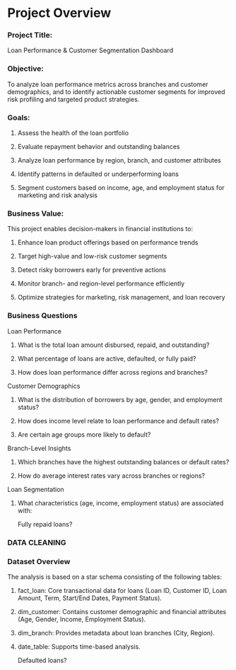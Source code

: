 # Project Overview
 ### Project Title:
Loan Performance & Customer Segmentation Dashboard

### Objective:
To analyze loan performance metrics across branches and customer demographics, and to identify actionable customer segments for improved risk profiling and targeted product strategies.

### Goals:
1. Assess the health of the loan portfolio

2. Evaluate repayment behavior and outstanding balances

3. Analyze loan performance by region, branch, and customer attributes

4. Identify patterns in defaulted or underperforming loans

5. Segment customers based on income, age, and employment status for marketing and risk analysis

### Business Value:
This project enables decision-makers in financial institutions to:

1. Enhance loan product offerings based on performance trends

2. Target high-value and low-risk customer segments

3. Detect risky borrowers early for preventive actions

4. Monitor branch- and region-level performance efficiently

5. Optimize strategies for marketing, risk management, and loan recovery

### Business Questions
 Loan Performance
1. What is the total loan amount disbursed, repaid, and outstanding?
   
2. What percentage of loans are active, defaulted, or fully paid?

3. How does loan performance differ across regions and branches?

 Customer Demographics
1. What is the distribution of borrowers by age, gender, and employment status?

2. How does income level relate to loan performance and default rates?

3. Are certain age groups more likely to default?

 Branch-Level Insights
1. Which branches have the highest outstanding balances or default rates?

2. How do average interest rates vary across branches or regions?

 Loan Segmentation
1. What characteristics (age, income, employment status) are associated with:

   Fully repaid loans?


### DATA CLEANING




### Dataset Overview
The analysis is based on a star schema consisting of the following tables:

1. fact_loan: Core transactional data for loans (Loan ID, Customer ID, Loan Amount, Term, Start/End Dates, Payment Status).

2. dim_customer: Contains customer demographic and financial attributes (Age, Gender, Income, Employment Status).

3. dim_branch: Provides metadata about loan branches (City, Region).

4. date_table: Supports time-based analysis.



   Defaulted loans?




